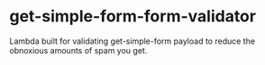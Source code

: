 # get-simple-form-form-validator
Lambda built for validating get-simple-form payload to reduce the obnoxious amounts of spam you get.
